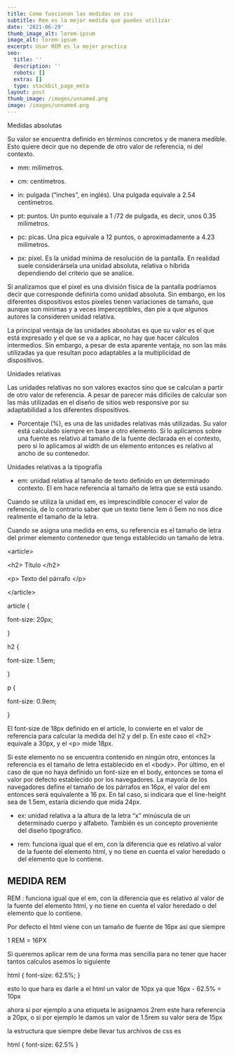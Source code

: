 ```yaml
---
title: Como funcionan las medidas en css
subtitle: Rem es la mejor medida que puedes utilizar
date: '2021-06-29'
thumb_image_alt: lorem-ipsum
image_alt: lorem-ipsum
excerpt: Usar REM es la mejor practica
seo:
  title: ''
  description: ''
  robots: []
  extra: []
  type: stackbit_page_meta
layout: post
thumb_image: /images/unnamed.png
image: /images/unnamed.png
---
```

Medidas absolutas

Su valor se encuentra definido en términos concretos y de manera medible. Esto quiere decir que no depende de otro valor de referencia, ni del contexto.

*   mm: milímetros.

<!---->

*   cm: centímetros.

<!---->

*   in: pulgada (“inches”, en inglés). Una pulgada equivale a 2.54 centímetros.

<!---->

*   pt: puntos. Un punto equivale a 1 /72 de pulgada, es decir, unos 0.35 milímetros.

<!---->

*   pc: picas. Una pica equivale a 12 puntos, o aproximadamente a 4.23 milímetros.

<!---->

*   px: pixel. Es la unidad mínima de resolución de la pantalla. En realidad suele considerársela una unidad absoluta, relativa o híbrida dependiendo del criterio que se analice.

Si analizamos que el pixel es una división física de la pantalla podríamos decir que corresponde definirla como unidad absoluta. Sin embargo, en los diferentes dispositivos estos pixeles tienen variaciones de tamaño, que aunque son mínimas y a veces imperceptibles, dan pie a que algunos autores la consideren unidad relativa.

La principal ventaja de las unidades absolutas es que su valor es el que está expresado y el que se va a aplicar, no hay que hacer cálculos intermedios. Sin embargo, a pesar de esta aparente ventaja, no son las más utilizadas ya que resultan poco adaptables a la multiplicidad de dispositivos.

Unidades relativas

Las unidades relativas no son valores exactos sino que se calculan a partir de otro valor de referencia. A pesar de parecer más difíciles de calcular son las más utilizadas en el diseño de sitios web responsive por su adaptabilidad a los diferentes dispositivos.

*   Porcentaje (%), es una de las unidades relativas más utilizadas. Su valor está calculado siempre en base a otro elemento. Si lo aplicamos sobre una fuente es relativo al tamaño de la fuente declarada en el contexto, pero si lo aplicamos al width de un elemento entonces es relativo al ancho de su contenedor.

Unidades relativas a la tipografía

*   em: unidad relativa al tamaño de texto definido en un determinado contexto. El em hace referencia al tamaño de letra que se está usando.

Cuando se utiliza la unidad em, es imprescindible conocer el valor de referencia, de lo contrario saber que un texto tiene 1em ó 5em no nos dice realmente el tamaño de la letra.

Cuando se asigna una medida en ems, su referencia es el tamaño de letra del primer elemento contenedor que tenga establecido un tamaño de letra.

\<article>

\<h2> Título \</h2>

\<p> Texto del párrafo \</p>

\</article>

article {

font-size: 20px;

}

h2 {

font-size: 1.5em;

}

p {

font-size: 0.9em;

}

El font-size de 18px definido en el article, lo convierte en el valor de referencia para calcular la medida del h2 y del p. En este caso el \<h2> equivale a 30px, y el \<p> mide 18px.

Si este elemento no se encuentra contenido en ningún otro, entonces la referencia es el tamaño de letra establecido en el \<body>. Por último, en el caso de que no haya definido un font-size en el body, entonces se toma el valor por defecto establecido por los navegadores. La mayoría de los navegadores define el tamaño de los párrafos en 16px, el valor del em entonces será equivalente a 16 px. En tal caso, si indicara que el line-height sea de 1.5em, estaría diciendo que mida 24px.

*   ex: unidad relativa a la altura de la letra “x” minúscula de un determinado cuerpo y alfabeto. También es un concepto proveniente del diseño tipográfico.

<!---->

*   rem: funciona igual que el em, con la diferencia que es relativo al valor de la fuente del elemento html, y no tiene en cuenta el valor heredado o del elemento que lo contiene.

## MEDIDA REM

REM : funciona igual que el em, con la diferencia que es relativo al valor de la fuente del elemento html, y no tiene en cuenta el valor heredado o del elemento que lo contiene.

Por defecto el html viene con un tamaño de fuente de 16px asi que siempre

1 REM = 16PX

Si queremos aplicar rem de una forma mas sencilla para no tener que hacer tantos calculos asemos lo siguiente

html {
	font-size: 62.5%;
}

esto lo que hara es darle a el html un valor de 10px ya que 16px - 62.5% = 10px

ahora si por ejemplo a una etiqueta le asignamos 2rem este hara referencia a 20px, o si por ejemplo le damos un valor de 1.5rem su valor sera de 15px

la estructura que siempre debe llevar tus archivos de css es

html {
font-size: 62.5%
}
